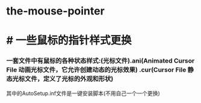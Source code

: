# the-mouse-pointer
# # 一些鼠标的指针样式更换
### 一套文件中有鼠标的各种状态样式:(光标文件).ani(Animated Cursor File 动画光标文件，它允许创建动态的光标效果) .cur(Cursor File 静态光标文件，定义了光标的外观和形状)
其中的AutoSetup.inf文件是一键安装脚本(不用自己一个一个更换)
